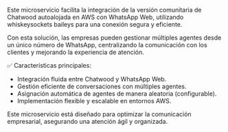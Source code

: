 Este microservicio facilita la integración de la versión comunitaria de Chatwood autoalojada en AWS con WhatsApp Web, utilizando whiskeysockets baileys para una conexión segura y eficiente.

Con esta solución, las empresas pueden gestionar múltiples agentes desde un único número de WhatsApp, centralizando la comunicación con los clientes y mejorando la experiencia de atención.

✅ Características principales:

- Integración fluida entre Chatwood y WhatsApp Web.
- Gestión eficiente de conversaciones con múltiples agentes.
- Asignación automática de agentes de manera aleatoria (configurable).
- Implementación flexible y escalable en entornos AWS.

Este microservicio está diseñado para optimizar la comunicación empresarial, asegurando una atención ágil y organizada.